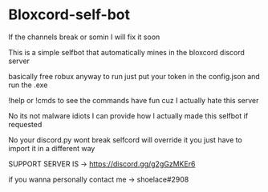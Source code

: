 # Bloxcord-self-bot
If the channels break or somin I will fix it soon

This is a simple selfbot that automatically mines in the bloxcord discord server

basically free robux anyway to run just put your token in the config.json and run the .exe

!help or !cmds to see the commands have fun cuz I actually hate this server

No its not malware idiots I can provide how I actually made this selfbot if requested

No your discord.py wont break selfcord will override it you just have to import it in a different way

SUPPORT SERVER IS -> https://discord.gg/g2gGzMKEr6

if you wanna personally contact me -> shoelace#2908
